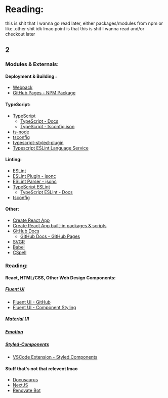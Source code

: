 # Reading&colon;

this is shit that I wanna go read later,
either packages/modules from npm or like..other shit idk lmao
point is that this is shit I wanna read and/or checkout later

## 2

### Modules &amp; Externals&colon;

#### Deployment &amp; Building &colon;

- [Webpack](https://webpack.js.org)
- [GitHub Pages - NPM Package](https://github.com/tschaub/gh-pages)

#### TypeScript&colon;

- [TypeScript](https://www.typescriptlang.org/)
  - [TypeScript - Docs](https://www.typescriptlang.org/docs/)
  - [TypeScript - tsconfig.json](https://www.typescriptlang.org/tsconfig)
- [ts-node](https://typestrong.org/)
- [tsconfig](https://github.com/tsconfig/bases)
- [typescript-styled-plugin](https://github.com/Microsoft/typescript-styled-plugin)
- [Typescript ESLint Language Service](https://github.com/Quramy/typescript-eslint-language-service)

#### Linting&colon;

- [ESLint](https://eslint.org/)
- [ESLint Plugin - jsonc](https://github.com/ota-meshi/eslint-plugin-jsonc)
- [ESLint Parser - jsonc](https://github.com/ota-meshi/jsonc-eslint-parser)
- [TypeScript ESLint](https://typescript-eslint.io/)
  - [TypeScript ESLint - Docs](https://typescript-eslint.io/docs/)
- [tsconfig](https://github.com/tsconfig/bases)

#### Other&colon;

- [Create React App](https://create-react-app.dev/)
- [Create React App built-in packages &amp; scripts](https://github.com/facebook/create-react-app/tree/main/packages)
- [GitHub Docs](https://docs.github.com/en)
  - [GitHub Docs - GitHub Pages](https://docs.github.com/en/pages/getting-started-with-github-pages/about-github-pages)
- [SVGR](https://github.com/gregberge/svgr)
- [Babel](https://babeljs.io)
- [CSpell](https://cspell.org/)

### Reading&colon;

#### React&comma; HTML&sol;CSS&comma; Other Web Design Components&colon;

##### [Fluent UI](https://developer.microsoft.com/en-us/fluentui)

- [Fluent UI - GitHub](https://github.com/microsoft/fluentui/)
- [Fluent UI - Component Styling](https://github.com/microsoft/fluentui/wiki/Component-Styling)

##### [Material UI](https://mui.com/)

##### [Emotion](https://emotion.sh/docs/introduction)

##### [Styled&dash;Components](https://styled-components.com/)

- [VSCode Extension - Styled Components](https://github.com/styled-components/vscode-styled-components)

#### Stuff that's not that relevent lmao

- [Docusaurus](https://docusaurus.io/)
- [NextJS](https://nextjs.org/)
- [Renovate Bot](https://docs.renovatebot.com/)
